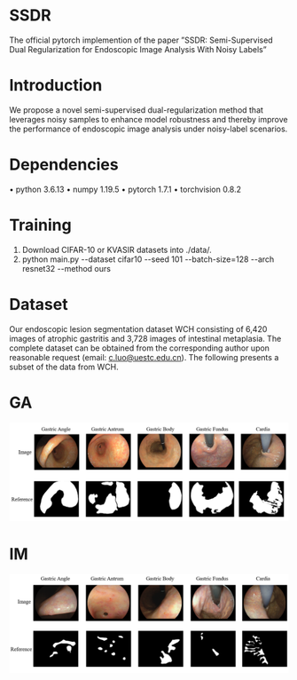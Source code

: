 # SSDR
The official pytorch implemention of the paper ”SSDR: Semi-Supervised Dual Regularization for Endoscopic Image Analysis With Noisy Labels”
# Introduction
We propose a novel semi-supervised dual-regularization method that leverages noisy samples to enhance model robustness and thereby improve the performance of endoscopic image analysis under noisy-label scenarios.
# Dependencies
• python 3.6.13
• numpy 1.19.5
• pytorch 1.7.1
• torchvision 0.8.2
# Training
1. Download CIFAR-10 or KVASIR datasets into ./data/.
2. python main.py  --dataset cifar10 --seed 101 --batch-size=128 --arch resnet32 --method ours
# Dataset
Our endoscopic lesion segmentation dataset WCH consisting of 6,420 images of atrophic gastritis and 3,728 images of intestinal metaplasia. The complete dataset can be obtained from the corresponding author upon reasonable request (email: c.luo@uestc.edu.cn).
The following presents a subset of the data from WCH.
# GA
![GA](./GA.png)
# IM
![IM](./IM.png)
